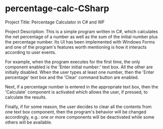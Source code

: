 # percentage-calc-CSharp

Project Title: Percentage Calculator in C# and WF

Project Description: This is a simple program written in C#, which calculates the net percentage of a number as well as the sum of the initial number plus the percentage number. Its UI has been implemented with Windows Forms and one of the program's features worth mentioning is how it interacts according to user events.

For example, when the program executes for the first time, the only component enabled is the 'Enter initial number:' text box. All the other are initially disabled. When the user types at least one number, then the 'Enter percentage' text box and the 'Clear' command button are enabled.

Next, if a percentage number is entered in the appropriate text box, then the 'Calculate' component is activated which allows the user, if pressed, to calculate the results.

Finally, if for some reason, the user decides to clear all the contents from one text box component, then the program's behavior will be changed accordingly, e.g.: one or more components will be deactivated while some others will be available.
